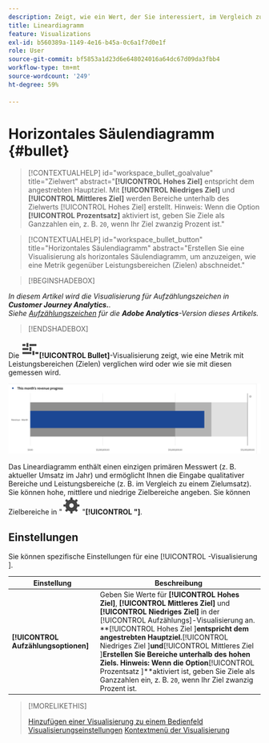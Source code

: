 ```yaml
---
description: Zeigt, wie ein Wert, der Sie interessiert, im Vergleich zu anderen Leistungsbereichen (Zielen) liegt oder ausfällt.
title: Lineardiagramm
feature: Visualizations
exl-id: b560389a-1149-4e16-b45a-0c6a1f7d0e1f
role: User
source-git-commit: bf5853a1d23d6e648024016a64dc67d09da3fbb4
workflow-type: tm+mt
source-wordcount: '249'
ht-degree: 59%

---
```


# Horizontales Säulendiagramm {#bullet}

<!-- markdownlint-disable MD034 -->

>[!CONTEXTUALHELP]
>id="workspace_bullet_goalvalue"
>title="Zielwert"
>abstract="**[!UICONTROL Hohes Ziel]** entspricht dem angestrebten Hauptziel. Mit **[!UICONTROL Niedriges Ziel]** und **[!UICONTROL Mittleres Ziel]** werden Bereiche unterhalb des Zielwerts [!UICONTROL Hohes Ziel] erstellt. Hinweis: Wenn die Option **[!UICONTROL Prozentsatz]** aktiviert ist, geben Sie Ziele als Ganzzahlen ein, z. B. `20`, wenn Ihr Ziel zwanzig Prozent ist."

<!-- markdownlint-enable MD034 -->

<!-- markdownlint-disable MD034 -->

>[!CONTEXTUALHELP]
>id="workspace_bullet_button"
>title="Horizontales Säulendiagramm"
>abstract="Erstellen Sie eine Visualisierung als horizontales Säulendiagramm, um anzuzeigen, wie eine Metrik gegenüber Leistungsbereichen (Zielen) abschneidet."

<!-- markdownlint-enable MD034 -->

>[!BEGINSHADEBOX]

*In diesem Artikel wird die Visualisierung für Aufzählungszeichen in **Customer Journey Analytics.**.<br/>Siehe [Aufzählungszeichen](https://experienceleague.adobe.com/en/docs/analytics/analyze/analysis-workspace/visualizations/bullet-graph) für die **Adobe Analytics**-Version dieses Artikels.*

>[!ENDSHADEBOX]

Die ![GraphBullet](/help/assets/icons/GraphBullet.svg)**[!UICONTROL Bullet]**-Visualisierung zeigt, wie eine Metrik mit Leistungsbereichen (Zielen) verglichen wird oder wie sie mit diesen gemessen wird.

![](assets/bullet.png)

Das Lineardiagramm enthält einen einzigen primären Messwert (z. B. aktueller Umsatz im Jahr) und ermöglicht Ihnen die Eingabe qualitativer Bereiche und Leistungsbereiche (z. B. im Vergleich zu einem Zielumsatz). Sie können hohe, mittlere und niedrige Zielbereiche angeben. Sie können Zielbereiche in &quot;![&quot; ](/help/assets/icons/Setting.svg) &quot;**[!UICONTROL &quot;]**.

## Einstellungen

Sie können spezifische Einstellungen für eine [!UICONTROL -Visualisierung ].

| Einstellung | Beschreibung |
|---|---|
| **[!UICONTROL Aufzählungsoptionen]** | Geben Sie Werte für **[!UICONTROL Hohes Ziel]**, **[!UICONTROL Mittleres Ziel]** und **[!UICONTROL Niedriges Ziel]** in der [!UICONTROL Aufzählungs]-Visualisierung an. <br/>**[!UICONTROL Hohes Ziel ]**entspricht dem angestrebten Hauptziel.**[!UICONTROL  Niedriges Ziel ]**und**[!UICONTROL  Mittleres Ziel ]**Erstellen Sie Bereiche unterhalb des hohen Ziels. Hinweis: Wenn die Option**[!UICONTROL  Prozentsatz ]**aktiviert ist, geben Sie Ziele als Ganzzahlen ein, z. B. `20`, wenn Ihr Ziel zwanzig Prozent ist. |

>[!MORELIKETHIS]
>
>[Hinzufügen einer Visualisierung zu einem Bedienfeld](/help/analysis-workspace/visualizations/freeform-analysis-visualizations.md#add-visualizations-to-a-panel)
>[Visualisierungseinstellungen](/help/analysis-workspace/visualizations/freeform-analysis-visualizations.md#settings)
>[Kontextmenü der Visualisierung](/help/analysis-workspace/visualizations/freeform-analysis-visualizations.md#context-menu)
>

